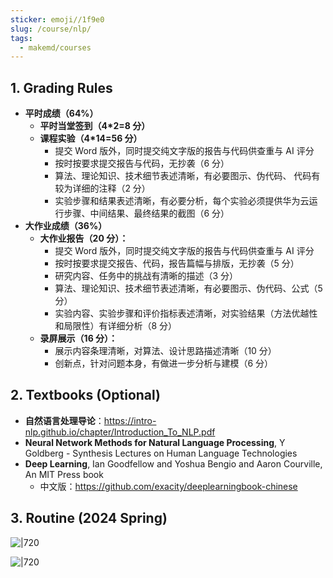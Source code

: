 ```yaml
---
sticker: emoji//1f9e0
slug: /course/nlp/
tags:
  - makemd/courses
---
```


## 1. Grading Rules

- **平时成绩（64%）**
    - **平时当堂签到（4\*2=8 分）**
    - **课程实验（4\*14=56 分）**
        - 提交 Word 版外，同时提交纯文字版的报告与代码供查重与 AI 评分
        - 按时按要求提交报告与代码，无抄袭（6 分）
        - 算法、理论知识、技术细节表述清晰，有必要图示、伪代码、 代码有较为详细的注释（2 分）
        - 实验步骤和结果表述清晰，有必要分析，每个实验必须提供华为云运行步骤、中间结果、最终结果的截图（6 分）
- **大作业成绩（36%）**
    - **大作业报告（20 分）：**
        - 提交 Word 版外，同时提交纯文字版的报告与代码供查重与 AI 评分
        - 按时按要求提交报告、代码，报告篇幅与排版，无抄袭（5 分）
        - 研究内容、任务中的挑战有清晰的描述（3 分）
        - 算法、理论知识、技术细节表述清晰，有必要图示、伪代码、公式（5 分）
        - 实验内容、实验步骤和评价指标表述清晰，对实验结果（方法优越性和局限性）有详细分析（8 分）
    - **录屏展示（16 分）：**
        - 展示内容条理清晰，对算法、设计思路描述清晰（10 分）
        - 创新点，针对问题本身，有做进一步分析与建模（6 分）

## 2. Textbooks (Optional)

- **自然语言处理导论**：https://intro-nlp.github.io/chapter/Introduction_To_NLP.pdf
- **Neural Network Methods for Natural Language Processing**, Y Goldberg - Synthesis Lectures on Human Language Technologies
- **Deep Learning**, Ian Goodfellow and Yoshua Bengio and Aaron Courville, An MIT Press book
    - 中文版：https://github.com/exacity/deeplearningbook-chinese

## 3. Routine (2024 Spring)

![|720](https://img.memset0.cn/2025/02/21/KXyfQOIG.png)

![|720](https://img.memset0.cn/2025/02/21/MdoInc8n.png)
